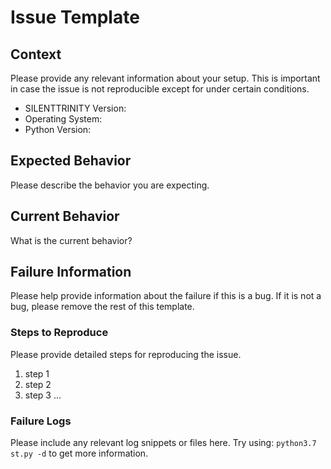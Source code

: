 # Issue Template

## Context

Please provide any relevant information about your setup. This is important in case the issue is not reproducible except for under certain conditions.

* SILENTTRINITY Version:
* Operating System:
* Python Version:

## Expected Behavior

Please describe the behavior you are expecting.

## Current Behavior

What is the current behavior?

## Failure Information

Please help provide information about the failure if this is a bug. If it is not a bug, please remove the rest of this template.

### Steps to Reproduce

Please provide detailed steps for reproducing the issue.

1. step 1
2. step 2
3. step 3
   ...

### Failure Logs

Please include any relevant log snippets or files here. Try using: `python3.7 st.py -d` to get more information.

